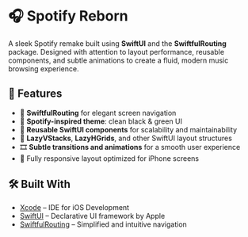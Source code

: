 # 🎧 Spotify Reborn

A sleek Spotify remake built using **SwiftUI** and the **SwiftfulRouting** package. Designed with attention to layout performance, reusable components, and subtle animations to create a fluid, modern music browsing experience.

## 🚀 Features

- 🧭 **SwiftfulRouting** for elegant screen navigation  
- 🎨 **Spotify-inspired theme**: clean black & green UI  
- 🧱 **Reusable SwiftUI components** for scalability and maintainability  
- 🧩 **LazyVStacks**, **LazyHGrids**, and other SwiftUI layout structures  
- 🎞️ **Subtle transitions and animations** for a smooth user experience  
- 📱 Fully responsive layout optimized for iPhone screens


## 🛠 Built With

- [Xcode](https://developer.apple.com/xcode/) – IDE for iOS Development  
- [SwiftUI]([https://developer.apple.com/xcode/swiftui/](https://developer.apple.com/documentation/swiftui)) – Declarative UI framework by Apple  
- [SwiftfulRouting](https://github.com/swiftfulthinking/SwiftfulRouting) – Simplified and intuitive navigation
